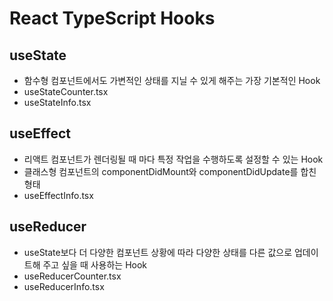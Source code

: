 # React TypeScript Hooks

## useState

- 함수형 컴포넌트에서도 가변적인 상태를 지닐 수 있게 해주는 가장 기본적인 Hook
- useStateCounter.tsx
- useStateInfo.tsx

## useEffect

- 리액트 컴포넌트가 렌더링될 때 마다 특정 작업을 수행하도록 설정할 수 있는 Hook
- 클래스형 컴포넌트의 componentDidMount와 componentDidUpdate를 합친 형태
- useEffectInfo.tsx

## useReducer

- useState보다 더 다양한 컴포넌트 상황에 따라 다양한 상태를 다른 값으로 업데이트해 주고 싶을 때 사용하는 Hook
- useReducerCounter.tsx
- useReducerInfo.tsx
